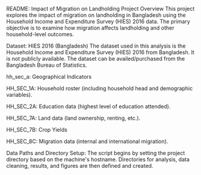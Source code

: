 README: Impact of Migration on Landholding
Project Overview
This project explores the impact of migration on landholding in Bangladesh using the Household Income and Expenditure Survey (HIES) 2016 data. The primary objective is to examine how migration affects landholding and other household-level outcomes.

Dataset: HIES 2016 (Bangladesh)
The dataset used in this analysis is the Household Income and Expenditure Survey (HIES) 2016 from Bangladesh. It is not publicly available.  The dataset can be availed/purchased from the Bangladesh Bureau of Statistics.

hh_sec_a: Geographical Indicators

HH_SEC_1A: Household roster (including household head and demographic variables).

HH_SEC_2A: Education data (highest level of education attended).

HH_SEC_7A: Land data (land ownership, renting, etc.).

HH_SEC_7B: Crop Yields

HH_SEC_8C: Migration data (internal and international migration).


Data Paths and Directory Setup:
The script begins by setting the project directory based on the machine's hostname. Directories for analysis, data cleaning, results, and figures are then defined and created.
